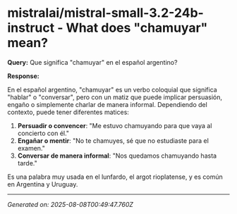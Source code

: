 # mistralai/mistral-small-3.2-24b-instruct - What does "chamuyar" mean?

**Query:** Que significa "chamuyar" en el español argentino?



**Response:**

En el español argentino, "chamuyar" es un verbo coloquial que significa "hablar" o "conversar", pero con un matiz que puede implicar persuasión, engaño o simplemente charlar de manera informal. Dependiendo del contexto, puede tener diferentes matices:

1. **Persuadir o convencer**: "Me estuvo chamuyando para que vaya al concierto con él."
2. **Engañar o mentir**: "No te chamuyes, sé que no estudiaste para el examen."
3. **Conversar de manera informal**: "Nos quedamos chamuyando hasta tarde."

Es una palabra muy usada en el lunfardo, el argot rioplatense, y es común en Argentina y Uruguay.

---
*Generated on: 2025-08-08T00:49:47.760Z*
